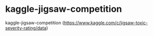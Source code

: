 # kaggle-jigsaw-competition
kaggle-jigsaw-competition (https://www.kaggle.com/c/jigsaw-toxic-severity-rating/data)
